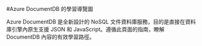 <properties 
	pageTitle="DocumentDB 的學習導覽圖 | Azure" 
	description="取得 Azure DocumentDB 上可用資源的視覺導覽圖 (0 到 60)。"
	services="documentdb" 
	documentationCenter="" 
	authors="anhoh" 
	manager="jhubbard" 
	editor="mimig"/>

<tags 
	ms.service="documentdb" 
	ms.devlang="na" 
	ms.topic="article" 
	ms.tgt_pltfrm="na" 
	ms.workload="data-services" 
	ms.date="03/02/2015" 
	ms.author="anhoh"/>

#Azure DocumentDB 的學習導覽圖

Azure DocumentDB 是全新設計的 NoSQL 文件資料庫服務，目的是直接在資料庫引擎內原生支援 JSON 和 JavaScript。遵循此頁面的指南，瞭解 DocumentDB 內容的有效學習路徑。 

<object type="image/svg+xml" data="https://sidneyhcontent.blob.core.windows.net/documentation/DocumentDB.Content.Flow.svg" width="100%" height="100%">
</object>

<!--HONumber=49--> 